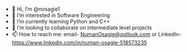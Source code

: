 - 👋 Hi, I’m @nosagie1
- 👀 I’m interested in Software Engineering
- 🌱 I’m currently learning Python and C++
- 💞️ I’m looking to collaborate on intermediate level projects
- 📫 How to reach me: email- NumanOsagie@outlook.com or LinkedIn- https://www.linkedin.com/in/numan-osagie-518573235

<!---
nosagie1/nosagie1 is a ✨ special ✨ repository because its `README.md` (this file) appears on your GitHub profile.
You can click the Preview link to take a look at your changes.
--->
